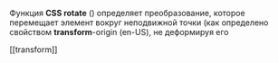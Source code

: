 Функция **CSS rotate** () определяет преобразование, которое перемещает элемент вокруг неподвижной точки (как определено свойством **transform**-origin (en-US), не деформируя его

[[transform]]